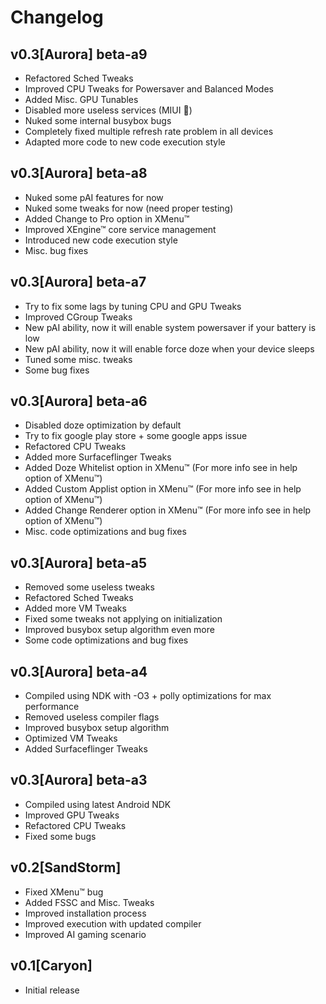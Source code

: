 
# Changelog

## v0.3[Aurora] beta-a9

- Refactored Sched Tweaks
- Improved CPU Tweaks for Powersaver and Balanced Modes
- Added Misc. GPU Tunables
- Disabled more useless services (MIUI 💩)
- Nuked some internal busybox bugs
- Completely fixed multiple refresh rate problem in all devices
- Adapted more code to new code execution style

## v0.3[Aurora] beta-a8

- Nuked some pAI features for now
- Nuked some tweaks for now (need proper testing)
- Added Change to Pro option in XMenu™
- Improved XEngine™ core service management
- Introduced new code execution style
- Misc. bug fixes

## v0.3[Aurora] beta-a7

- Try to fix some lags by tuning CPU and GPU Tweaks
- Improved CGroup Tweaks
- New pAI ability, now it will enable system powersaver if your battery is low
- New pAI ability, now it will enable force doze when your device sleeps
- Tuned some misc. tweaks 
- Some bug fixes

## v0.3[Aurora] beta-a6

- Disabled doze optimization by default
- Try to fix google play store + some google apps issue
- Refactored CPU Tweaks
- Added more Surfaceflinger Tweaks
- Added Doze Whitelist option in XMenu™ (For more info see in help option of XMenu™)
- Added Custom Applist option in XMenu™ (For more info see in help option of XMenu™)
- Added Change Renderer option in XMenu™ (For more info see in help option of XMenu™)
- Misc. code optimizations and bug fixes

## v0.3[Aurora] beta-a5

- Removed some useless tweaks
- Refactored Sched Tweaks
- Added more VM Tweaks
- Fixed some tweaks not applying on initialization
- Improved busybox setup algorithm even more
- Some code optimizations and bug fixes

## v0.3[Aurora] beta-a4

- Compiled using NDK with -O3 + polly optimizations for max performance
- Removed useless compiler flags
- Improved busybox setup algorithm
- Optimized VM Tweaks
- Added Surfaceflinger Tweaks

## v0.3[Aurora] beta-a3

- Compiled using latest Android NDK
- Improved GPU Tweaks
- Refactored CPU Tweaks
- Fixed some bugs

## v0.2[SandStorm]

- Fixed XMenu™ bug
- Added FSSC and Misc. Tweaks
- Improved installation process
- Improved execution with updated compiler
- Improved AI gaming scenario

## v0.1[Caryon]

- Initial release